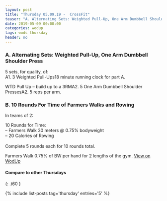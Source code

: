 ```yaml
---
layout: post
title: "Thursday 05.09.19 -  CrossFit"
teaser: "A. Alternating Sets: Weighted Pull-Up, One Arm Dumbbell Shoulder Press<br/> B.  10 Rounds For Time of Farmers Walks and Rowing"
date: 2019-05-09 00:00:00
categories: wodup
tags: wods thursday
header: no
---
```



<h3>A. Alternating Sets: Weighted Pull-Up, One Arm Dumbbell Shoulder Press</h3>
5 sets, for quality,  of:<br/>A1. 3 Weighted Pull-Ups18 minute running clock for part A.

WTD Pull Up –  build up to a 3RMA2. 5 One Arm Dumbbell Shoulder PressesA2. 5 reps per arm.
<h3>B.  10 Rounds For Time of Farmers Walks and Rowing</h3>


In teams of 2:

10 Rounds for Time:<br/>– Farmers Walk 30 meters @ 0.75% bodyweight<br/>– 20 Calories of Rowing<br/><br/>Complete 5 rounds each for 10 rounds total.

Farmers Walk 0.75% of BW per hand for 2 lengths of the gym.
<a href="https://www.wodup.com/gyms/asphodel/wods/16130" target="blank">View on WodUp</a>


#### Compare to other Thursdays
{: .t60 }

{% include list-posts tag='thursday' entries='5' %}